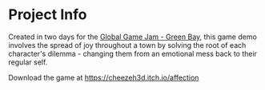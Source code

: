 # Project Info
Created in two days for the [Global Game Jam - Green Bay](https://globalgamejam.org/2023/jam-sites/gbgj), this game demo involves the spread of joy throughout a town by solving the root of each character's dilemma - changing them from an emotional mess back to their regular self.

Download the game at https://cheezeh3d.itch.io/affection
